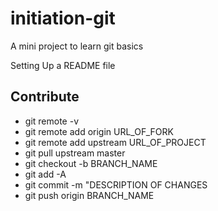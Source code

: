 # initiation-git
A mini project to learn git basics

Setting Up a README file


## Contribute
- git remote -v
- git remote add origin URL_OF_FORK
- git remote add upstream URL_OF_PROJECT
- git pull upstream master
- git checkout -b BRANCH_NAME
- git add -A
- git commit -m "DESCRIPTION OF CHANGES
- git push origin BRANCH_NAME